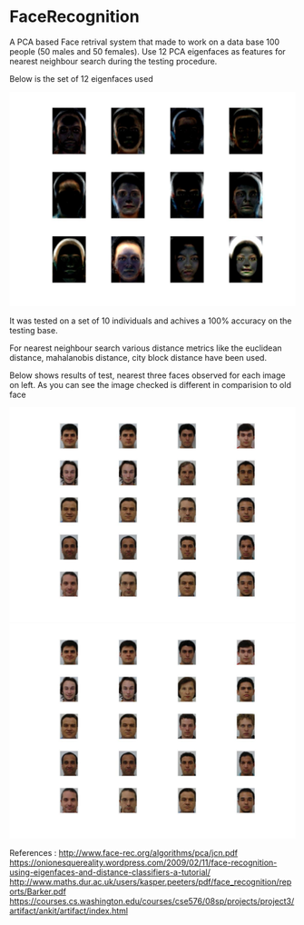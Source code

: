 # FaceRecognition

A PCA based Face retrival system that made to work on a data base 100 people (50 males and 50 females).
Use 12 PCA eigenfaces as features for nearest neighbour search during the testing procedure.

Below is the set of 12 eigenfaces used

![Eigenfaces](eigenfaces.jpg)

It was tested on a set of 10 individuals and achives a 100% accuracy on the testing base.

For nearest neighbour search various distance metrics like the euclidean distance, mahalanobis distance, city block distance have been used.

Below shows results of test, nearest three faces observed for each image on left. As you can see the image checked is different in comparision to old face

![Results of City Block](city_block.jpg)
![Results of Euclidean Block](eucledian.jpg)



References :
http://www.face-rec.org/algorithms/pca/jcn.pdf
https://onionesquereality.wordpress.com/2009/02/11/face-recognition-using-eigenfaces-and-distance-classifiers-a-tutorial/
http://www.maths.dur.ac.uk/users/kasper.peeters/pdf/face_recognition/reports/Barker.pdf
https://courses.cs.washington.edu/courses/cse576/08sp/projects/project3/artifact/ankit/artifact/index.html
